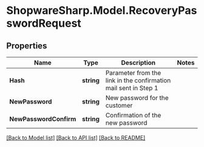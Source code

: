 # ShopwareSharp.Model.RecoveryPasswordRequest

## Properties

Name | Type | Description | Notes
------------ | ------------- | ------------- | -------------
**Hash** | **string** | Parameter from the link in the confirmation mail sent in Step 1 | 
**NewPassword** | **string** | New password for the customer | 
**NewPasswordConfirm** | **string** | Confirmation of the new password | 

[[Back to Model list]](../README.md#documentation-for-models) [[Back to API list]](../README.md#documentation-for-api-endpoints) [[Back to README]](../README.md)


